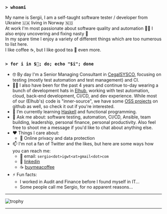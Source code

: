 ### `> whoami`

My name is Sergii, I am a self-taught software tester / developer from Ukraine 🇺🇦 living in Norway 🇳🇴  
At work I'm most passionate about software quality and automation 🦹‍♂️ I also enjoy uncovering and fixing nasty 🐞  
In my spare time I enjoy a variety of different things which are too numerous to list here.  
I like coffee ☕, but I like good tea 🍵 even more.

### `> for i in $🚅; do; echo "$i"; done`

- 🤓 By day I'm a Senior Managing Consultant in [CegalSYSCO](www.sysco.no), focusing on testing (mostly test automation and test management) and CI.
- 👨‍💻 I also have been for the past 4 years and continue to-day wearing a bunch of development hats in [Elhub](https://elhub.no), working with test automation, cloud, back-end development, CI/CD, and dev experience. While most of our (Elhub's) code is "inner-source", we have some [OSS projects](https://github.com/orgs/elhub/repositories) on github as well, so check it out if you're interested.
- 🌱 I’m currently learning [Haskell](https://www.haskell.org/) and functional programming.
- 💬 Ask me about: software testing, automation, CI/CD, Ansible, team building, leadership, personal finance, personal productivity. Also feel free to shoot me a message if you'd like to chat about anything else.
- ❤️  Things I care about:
  - 🔏 Online privacy and data protection
- 📫 I'm not a fan of Twitter and the likes, but here are some ways how you can reach me:
    - 📨 email: `sergio<dot>igwt<at>gmail<dot>com`
    - 🔗 [linkedin](https://www.linkedin.com/in/serpro69/)
    - ☕ [buymeacoffee](https://www.buymeacoffee.com/serpro69)
- ⚡ Fun facts:
    - I worked in Audit and Finance before I found myself in IT...
    - Some people call me Sergio, for no apparent reasons...

---

![trophy](https://github-profile-trophy.vercel.app/?username=serpro69&theme=nord&no-bg=true)

---

<!--
**serpro69/serpro69** is a ✨ _special_ ✨ repository because its `README.md` (this file) appears on your GitHub profile.

Here are some ideas to get you started:

- 🔭 I’m currently working on ...
- 🌱 I’m currently learning ...
- 👯 I’m looking to collaborate on ...
- 🤔 I’m looking for help with ...
- 💬 Ask me about ...
- 📫 How to reach me: ...
- 😄 Pronouns: ...
- ⚡ Fun fact: ...
-->

<!--
Useful links:
- emojipedia:  https://emojipedia.org/
- emojis wiki: https://emojis.wiki/
- emojidb:     https://emojidb.org/
-->
